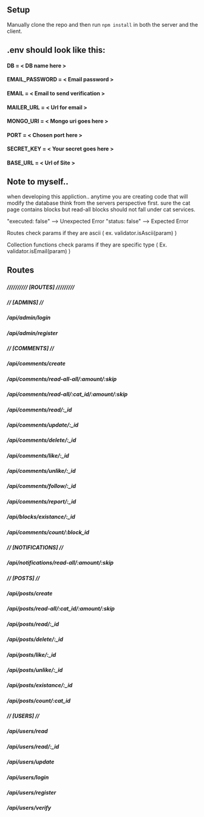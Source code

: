 ## Setup

Manually clone the repo and then run `npm install` in both the server and the client.


## .env should look like this:

#### DB = < DB name here >
#### EMAIL_PASSWORD = < Email password >
#### EMAIL = < Email to send verification >
#### MAILER_URL = < Url for email >
#### MONGO_URI = < Mongo uri goes here >
#### PORT = < Chosen port here >
#### SECRET_KEY = < Your secret goes here >
#### BASE_URL = < Url of Site >


## Note to myself..

when developing this appliction..
anytime you are creating code that will modify the database
think from the servers perspective first. sure the cat page
contains blocks but read-all blocks should not fall under cat services.

"executed: false" --> Unexpected Error
"status: false" --> Expected Error

Routes check params if they are ascii
( ex. validator.isAscii(param) )

Collection functions check params if they are specific type
( Ex. validator.isEmail(param) )


## Routes
##### 
##### ////////// [ROUTES] /////////
##### // [ADMINS] //
##### /api/admin/login
##### /api/admin/register
#####
##### 
##### // [COMMENTS] //
##### /api/comments/create
##### /api/comments/read-all-all/:amount/:skip
##### /api/comments/read-all/:cat_id/:amount/:skip
##### /api/comments/read/:_id
##### /api/comments/update/:_id
##### /api/comments/delete/:_id
##### /api/comments/like/:_id
##### /api/comments/unlike/:_id
##### /api/comments/follow/:_id
##### /api/comments/report/:_id
##### /api/blocks/existance/:_id
##### /api/comments/count/:block_id
##### 
##### 
##### // [NOTIFICATIONS] //
##### /api/notifications/read-all/:amount/:skip
##### 
##### 
##### // [POSTS] //
##### /api/posts/create
##### /api/posts/read-all/:cat_id/:amount/:skip
##### /api/posts/read/:_id
##### /api/posts/delete/:_id
##### /api/posts/like/:_id
##### /api/posts/unlike/:_id
##### /api/posts/existance/:_id
##### /api/posts/count/:cat_id
##### 
##### 
##### // [USERS] //
##### /api/users/read
##### /api/users/read/:_id
##### /api/users/update
##### /api/users/login
##### /api/users/register
##### /api/users/verify